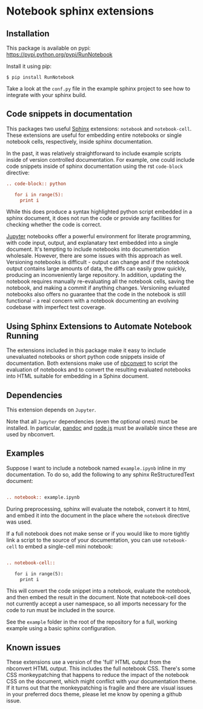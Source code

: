 # Notebook sphinx extensions

## Installation

This package is available on pypi: https://pypi.python.org/pypi/RunNotebook

Install it using pip:

    $ pip install RunNotebook

Take a look at the `conf.py` file in the example sphinx project to see how to 
integrate with your sphinx build.

## Code snippets in documentation

This packages two useful [Sphinx](http://sphinx-doc.org/) extensions: `notebook`
and `notebook-cell`. These extensions are useful for embedding entire
notebooks or single notebook cells, respectively, inside sphinx documentation.

In the past, it was relatively straightforward to include example scripts inside
of version controlled documentation. For example, one could include code
snippets inside of sphinx documentation using the rst `code-block` directive:

```rst
.. code-block:: python

   for i in range(5):
     print i

```

While this does produce a syntax highlighted python script embedded in a sphinx
document, it does not run the code or provide any facilities for checking whether
the code is correct.

[Jupyter](http://jupyter.org) notebooks offer a powerful environment for
literate programming, with code input, output, and explanatary text embedded
into a single document. It's tempting to include notebooks into documentation
wholesale. However, there are some issues with this approach as
well. Versioning notebooks is difficult - output can change and if the notebook
output contains large amounts of data, the diffs can easily grow quickly,
producing an inconveniently large repository. In addition, updating the 
notebook requires manually re-evaluating all the notebook cells, saving the 
notebook, and making a commit if anything changes.  Versioning evluated 
notebooks also offers no guarantee that the code in the notebook is still 
functional - a real concern with a notebook documenting an evolving codebase
with imperfect test coverage.

## Using Sphinx Extensions to Automate Notebook Running

The extensions included in this package make it easy to include unevaluated
notebooks or short python code snippets inside of documentation. Both extensions
make use of [nbconvert](http://nbconvert.readthedocs.io/) to script the
evaluation of notebooks and to convert the resulting evaluated notebooks into
HTML suitable for embedding in a Sphinx document.

## Dependencies

This extension depends on `Jupyter`.

Note that all `Jupyter` dependencies (even the optional ones) must be
installed. In particular, [pandoc](http://johnmacfarlane.net/pandoc/) and
[node.js](http://nodejs.org/) must be available since these are used by
nbconvert.

## Examples

Suppose I want to include a notebook named `example.ipynb` inline in my
documentation. To do so, add the following to any sphinx ReStructuredText
document:

```rst

.. notebook:: example.ipynb

```

During preprocessing, sphinx will evaluate the notebok, convert it to html, and
embed it into the document in the place where the `notebook` directive was
used.

If a full notebook does not make sense or if you would like to more tightly link
a script to the source of your documentation, you can use `notebook-cell` to
embed a single-cell mini notebook:

```rst

.. notebook-cell::

   for i in range(5):
     print i

```

This will convert the code snippet into a notebook, evaluate the notebook, and
then embed the result in the document. Note that notebook-cell does not
currently accept a user namespace, so all imports necessary for the code to run
must be included in the source.

See the `example` folder in the root of the repository for a full, working 
example using a basic sphinx configuration.

## Known issues

These extensions use a version of the 'full' HTML output from the nbconvert HTML
output. This includes the full notebook CSS. There's some CSS monkeypatching
that happens to reduce the impact of the notebook CSS on the document, which
might conflict with your documentation theme. If it turns out that the
monkeypatching is fragile and there are visual issues in your preferred docs
theme, please let me know by opening a github issue.
